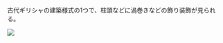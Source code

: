 古代ギリシャの建築様式の1つで、柱頭などに渦巻きなどの飾り装飾が見られる。

![](https://upload.wikimedia.org/wikipedia/commons/thumb/e/e2/Ionic_order.svg/800px-Ionic_order.svg.png)